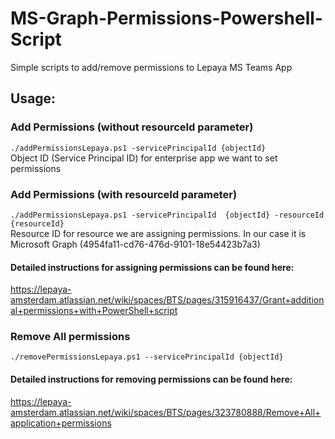 # MS-Graph-Permissions-Powershell-Script
Simple scripts to add/remove permissions to Lepaya MS Teams App

## Usage:

### Add Permissions (without resourceId parameter)
 ```./addPermissionsLepaya.ps1 -servicePrincipalId {objectId}```\
 Object ID (Service Principal ID) for enterprise app we want to set permissions
  
### Add Permissions (with resourceId parameter)
 ```./addPermissionsLepaya.ps1 -servicePrincipalId  {objectId} -resourceId {resourceId} ```\
 Resource ID for resource we are assigning permissions. In our case it is Microsoft Graph (4954fa11-cd76-476d-9101-18e54423b7a3)

#### Detailed instructions for assigning permissions can be found here: 
  https://lepaya-amsterdam.atlassian.net/wiki/spaces/BTS/pages/315916437/Grant+additional+permissions+with+PowerShell+script


### Remove All permissions
 ```./removePermissionsLepaya.ps1 --servicePrincipalId {objectId} ```

#### Detailed instructions for removing permissions can be found here: 
 https://lepaya-amsterdam.atlassian.net/wiki/spaces/BTS/pages/323780888/Remove+All+application+permissions
  

